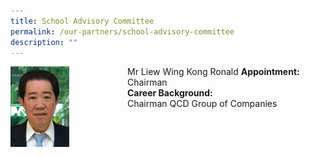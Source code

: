 ```yaml
---
title: School Advisory Committee
permalink: /our-partners/school-advisory-committee
description: ""
---
```

<div>
<div style="float: left">
<img src="/images/1%20(5).jpg" 
     style="width:50%">
</div>
<div>
Mr Liew Wing Kong Ronald
	<strong>Appointment:</strong> Chairman <br>
	<strong>Career Background:</strong> <br>
Chairman
QCD Group of Companies
</div>
</div>